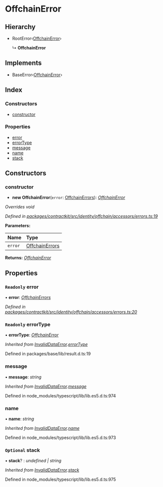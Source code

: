 # OffchainError

## Hierarchy

* RootError‹[OffchainError](../enums/_identity_offchain_accessors_errors_.schemaerrortypes.md#offchainerror)›

  ↳ **OffchainError**

## Implements

* BaseError‹[OffchainError](../enums/_identity_offchain_accessors_errors_.schemaerrortypes.md#offchainerror)›

## Index

### Constructors

* [constructor](../classes/_identity_offchain_accessors_errors_.offchainerror.md#constructor)

### Properties

* [error](../classes/_identity_offchain_accessors_errors_.offchainerror.md#readonly-error)
* [errorType](../classes/_identity_offchain_accessors_errors_.offchainerror.md#readonly-errortype)
* [message](../classes/_identity_offchain_accessors_errors_.offchainerror.md#message)
* [name](../classes/_identity_offchain_accessors_errors_.offchainerror.md#name)
* [stack](../classes/_identity_offchain_accessors_errors_.offchainerror.md#optional-stack)

## Constructors

### constructor

+ **new OffchainError**\(`error`: [OffchainErrors](_identity_offchain_data_wrapper_.md#offchainerrors)\): [_OffchainError_](../classes/_identity_offchain_accessors_errors_.offchainerror.md)

_Overrides void_

_Defined in_ [_packages/contractkit/src/identity/offchain/accessors/errors.ts:19_](https://github.com/celo-org/celo-monorepo/blob/master/packages/contractkit/src/identity/offchain/accessors/errors.ts#L19)

**Parameters:**

| Name | Type |
| :--- | :--- |
| `error` | [OffchainErrors](_identity_offchain_data_wrapper_.md#offchainerrors) |

**Returns:** [_OffchainError_](../classes/_identity_offchain_accessors_errors_.offchainerror.md)

## Properties

### `Readonly` error

• **error**: [_OffchainErrors_](_identity_offchain_data_wrapper_.md#offchainerrors)

_Defined in_ [_packages/contractkit/src/identity/offchain/accessors/errors.ts:20_](https://github.com/celo-org/celo-monorepo/blob/master/packages/contractkit/src/identity/offchain/accessors/errors.ts#L20)

### `Readonly` errorType

• **errorType**: [_OffchainError_](../enums/_identity_offchain_accessors_errors_.schemaerrortypes.md#offchainerror)

_Inherited from_ [_InvalidDataError_](../classes/_identity_offchain_accessors_errors_.invaliddataerror.md)_._[_errorType_](../classes/_identity_offchain_accessors_errors_.invaliddataerror.md#readonly-errortype)

Defined in packages/base/lib/result.d.ts:19

### message

• **message**: _string_

_Inherited from_ [_InvalidDataError_](../classes/_identity_offchain_accessors_errors_.invaliddataerror.md)_._[_message_](../classes/_identity_offchain_accessors_errors_.invaliddataerror.md#message)

Defined in node\_modules/typescript/lib/lib.es5.d.ts:974

### name

• **name**: _string_

_Inherited from_ [_InvalidDataError_](../classes/_identity_offchain_accessors_errors_.invaliddataerror.md)_._[_name_](../classes/_identity_offchain_accessors_errors_.invaliddataerror.md#name)

Defined in node\_modules/typescript/lib/lib.es5.d.ts:973

### `Optional` stack

• **stack**? : _undefined \| string_

_Inherited from_ [_InvalidDataError_](../classes/_identity_offchain_accessors_errors_.invaliddataerror.md)_._[_stack_](../classes/_identity_offchain_accessors_errors_.invaliddataerror.md#optional-stack)

Defined in node\_modules/typescript/lib/lib.es5.d.ts:975

